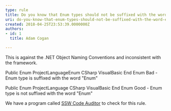 ```yaml
---
type: rule
title: Do you know that Enum types should not be suffixed with the word "Enum"?
uri: do-you-know-that-enum-types-should-not-be-suffixed-with-the-word-enum
created: 2018-04-25T23:53:39.0000000Z
authors:
- id: 1
  title: Adam Cogan

---
```


This is against the .NET Object Naming Conventions and inconsistent with the framework.
 
Public Enum ProjectLanguageEnum CSharp VisualBasic End Enum
 Bad - Enum type is suffixed with the word "Enum" 

Public Enum ProjectLanguage CSharp VisualBasic End Enum
Good - Enum type is not suffixed with the word "Enum" 

We have a program called [SSW Code Auditor](https&#58;//www.ssw.com.au/ssw/CodeAuditor/) to check for this rule.
 ​
